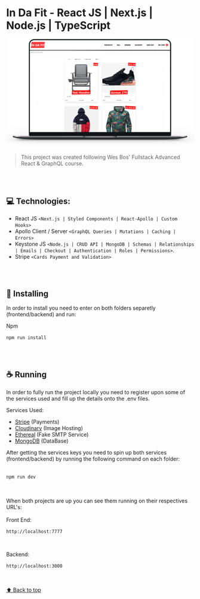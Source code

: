 # In Da Fit - React JS | Next.js | Node.js | TypeScript

<img src="project-mockup.png" alt="In Da Fit App - Mockup">

> This project was created following Wes Bos' Fullstack Advanced React & GraphQL course.

<br><br>
## 💻 Technologies:

* React JS `<Next.js | Styled Components | React-Apollo | Custom Hooks>`
* Apollo Client / Server `<GraphQL Queries | Mutations | Caching | Errors>`
* Keystone JS `<Node.js | CRUD API | MongoDB | Schemas | Relationships | Emails | Checkout | Authentication | Roles | Permissions>`.
* Stripe `<Cards Payment and Validation>`

<br><br>
## 🚀 Installing

In order to install you need to enter on both folders separetly (frontend/backend) and run:

Npm
```
npm run install
```
<br><br>
## ☕ Running
In order to fully run the project locally you need to register upon some of the services used and fill up the details onto the .env files.

Services Used:

* <a href="https://stripe.com/gb">Stripe</a> (Payments)
* <a href="https://cloudinary.com/">Cloudinary</a> (Image Hosting)
* <a href="https://ethereal.email/">Ethereal</a> (Fake SMTP Service)
* <a href="https://www.mongodb.com/cloud/atlas">MongoDB</a> (DataBase)

After getting the services keys you need to spin up both services (frontend/backend) by running the following command on each folder:
<br><br>
```
npm run dev
```
<br><br>
When both projects are up you can see them running on their respectives URL's:
<br><br>
Front End:
```
http://localhost:7777
```
<br>

Backend:
```
http://localhost:3000
```

<br><br>
[⬆ Back to top](#https://github.com/matheusferraresi/in-da-fit#in-da-fit---react-js--nextjs--nodejs--typescript)<br>
